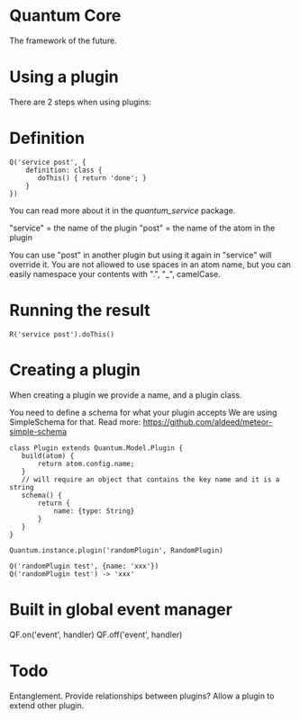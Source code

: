 Quantum Core
====================================

The framework of the future.


Using a plugin
==================================
There are 2 steps when using plugins:


Definition
=======
```
Q('service post', {
    definition: class {
       doThis() { return 'done'; }
    }
})
```

You can read more about it in the *quantum_service* package.

"service" = the name of the plugin
"post" = the name of the atom in the plugin

You can use "post" in another plugin but using it again in "service" will override it.
You are not allowed to use spaces in an atom name, but you can easily namespace your contents with ".", "_", camelCase.

Running the result
=======
```
R('service post').doThis()
```


Creating a plugin
================================

When creating a plugin we provide a name, and a plugin class.

You need to define a schema for what your plugin accepts
We are using SimpleSchema for that. Read more: https://github.com/aldeed/meteor-simple-schema


```
class Plugin extends Quantum.Model.Plugin {
   build(atom) {
       return atom.config.name;
   }
   // will require an object that contains the key name and it is a string
   schema() {
       return {
           name: {type: String}
       }
   }
}
```

```
Quantum.instance.plugin('randomPlugin', RandomPlugin)
```

```
Q('randomPlugin test', {name: 'xxx'})
Q('randomPlugin test') -> 'xxx'
```


Built in global event manager
====================================
QF.on('event', handler)
QF.off('event', handler)

Todo
===============================
Entanglement. Provide relationships between plugins?
Allow a plugin to extend other plugin.